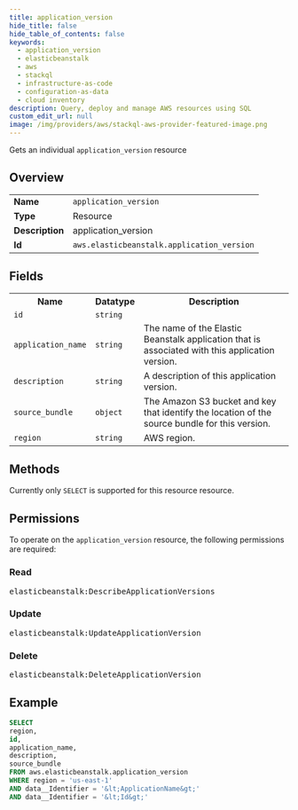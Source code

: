 ```yaml
---
title: application_version
hide_title: false
hide_table_of_contents: false
keywords:
  - application_version
  - elasticbeanstalk
  - aws
  - stackql
  - infrastructure-as-code
  - configuration-as-data
  - cloud inventory
description: Query, deploy and manage AWS resources using SQL
custom_edit_url: null
image: /img/providers/aws/stackql-aws-provider-featured-image.png
---
```

Gets an individual <code>application_version</code> resource

## Overview
<table><tbody>
<tr><td><b>Name</b></td><td><code>application_version</code></td></tr>
<tr><td><b>Type</b></td><td>Resource</td></tr>
<tr><td><b>Description</b></td><td>application_version</td></tr>
<tr><td><b>Id</b></td><td><code>aws.elasticbeanstalk.application_version</code></td></tr>
</tbody></table>

## Fields
<table><tbody>
<tr><th>Name</th><th>Datatype</th><th>Description</th></tr>
<tr><td><code>id</code></td><td><code>string</code></td><td></td></tr>
<tr><td><code>application_name</code></td><td><code>string</code></td><td>The name of the Elastic Beanstalk application that is associated with this application version. </td></tr>
<tr><td><code>description</code></td><td><code>string</code></td><td>A description of this application version.</td></tr>
<tr><td><code>source_bundle</code></td><td><code>object</code></td><td>The Amazon S3 bucket and key that identify the location of the source bundle for this version. </td></tr>
<tr><td><code>region</code></td><td><code>string</code></td><td>AWS region.</td></tr>

</tbody></table>

## Methods
Currently only <code>SELECT</code> is supported for this resource resource.

## Permissions

To operate on the <code>application_version</code> resource, the following permissions are required:

### Read
<pre>
elasticbeanstalk:DescribeApplicationVersions</pre>

### Update
<pre>
elasticbeanstalk:UpdateApplicationVersion</pre>

### Delete
<pre>
elasticbeanstalk:DeleteApplicationVersion</pre>


## Example
```sql
SELECT
region,
id,
application_name,
description,
source_bundle
FROM aws.elasticbeanstalk.application_version
WHERE region = 'us-east-1'
AND data__Identifier = '&lt;ApplicationName&gt;'
AND data__Identifier = '&lt;Id&gt;'
```
